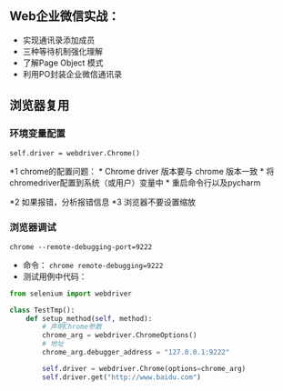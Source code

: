 ## Web企业微信实战：
- 实现通讯录添加成员
- 三种等待机制强化理解
- 了解Page Object 模式
- 利用PO封装企业微信通讯录

### 

## 浏览器复用

### 环境变量配置
```angular2
self.driver = webdriver.Chrome()
```
*1 chrome的配置问题：
    * Chrome driver 版本要与 chrome 版本一致
    * 将chromedriver配置到系统（或用户）变量中
    * 重启命令行以及pycharm
    
*2 如果报错，分析报错信息
*3 浏览器不要设置缩放

### 浏览器调试
`chrome --remote-debugging-port=9222`


- 命令：
`chrome remote-debugging=9222`
- 测试用例中代码：
```python
from selenium import webdriver

class TestTmp():
    def setup_method(self, method):
        # 声明Chrome参数
        chrome_arg = webdriver.ChromeOptions()
        # 地址
        chrome_arg.debugger_address = "127.0.0.1:9222"

        self.driver = webdriver.Chrome(options=chrome_arg)
        self.driver.get("http://www.baidu.com")

```